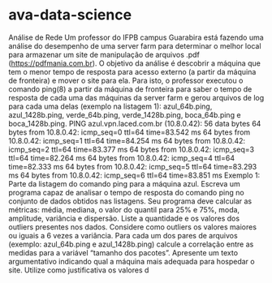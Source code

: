 # ava-data-science
Análise de Rede
Um professor do IFPB campus Guarabira está fazendo uma análise do desempenho de uma
server farm para determinar o melhor local para armazenar um site de manipulação de arquivos
.pdf (https://pdfmania.com.br). O objetivo da análise é descobrir a máquina que tem o menor
tempo de resposta para acesso externo (a partir da máquina de fronteira) e mover o site para
ela. Para isto, o professor executou o comando ping(8) a partir da máquina de fronteira para
saber o tempo de resposta de cada uma das máquinas da server farm e gerou arquivos de log
para cada uma delas (exemplo na listagem 1): azul_64b.ping, azul_1428b.ping, verde_64b.ping,
verde_1428b.ping, boca_64b.ping e boca_1428b.ping.
PING azul.vpn.laced.com.br (10.8.0.42): 56 data bytes
64 bytes from 10.8.0.42: icmp_seq=0 ttl=64 time=83.542 ms
64 bytes from 10.8.0.42: icmp_seq=1 ttl=64 time=84.254 ms
64 bytes from 10.8.0.42: icmp_seq=2 ttl=64 time=83.377 ms
64 bytes from 10.8.0.42: icmp_seq=3 ttl=64 time=82.264 ms
64 bytes from 10.8.0.42: icmp_seq=4 ttl=64 time=82.333 ms
64 bytes from 10.8.0.42: icmp_seq=5 ttl=64 time=83.293 ms
64 bytes from 10.8.0.42: icmp_seq=6 ttl=64 time=83.851 ms
Exemplo 1: Parte da listagem do comando ping para a máquina azul.
Escreva um programa capaz de analisar o tempo de resposta do comando ping no conjunto de
dados obtidos nas listagens. Seu programa deve calcular as métricas: média, mediana, o valor
do quantil para 25% e 75%, moda, amplitude, variância e dispersão. Liste a quantidade e os
valores dos outliers presentes nos dados. Considere como outliers os valores maiores ou iguais a
6 vezes a variância.
Para cada um dos pares de arquivos (exemplo: azul_64b.ping e azul_1428b.ping) calcule a
correlação entre as medidas para a variável “tamanho dos pacotes”.
Apresente um texto argumentativo indicando qual a máquina mais adequada para hospedar
o site. Utilize como justificativa os valores d

